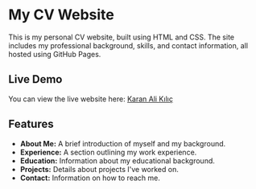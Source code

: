 # My CV Website

This is my personal CV website, built using HTML and CSS. The site includes my professional background, skills, and contact information, all hosted using GitHub Pages.

## Live Demo

You can view the live website here: [Karan Ali Kılıç](https://karankatur.github.io/Me/)

## Features

- **About Me:** A brief introduction of myself and my background.
- **Experience:** A section outlining my work experience.
- **Education:** Information about my educational background.
- **Projects:** Details about projects I've worked on.
- **Contact:** Information on how to reach me.
